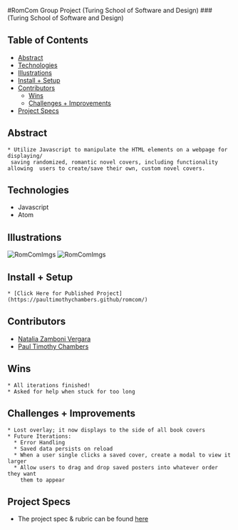 #RomCom Group Project (Turing School of Software and Design)
###(Turing School of Software and Design)

## Table of Contents
  - [Abstract](#abstract)
  - [Technologies](#technologies)
  - [Illustrations](#illustrations)
  - [Install + Setup](#set-up)
  - [Contributors](#contributors)
	- [Wins](#wins)
	- [Challenges + Improvements](#challenges-+-Improvements)
  - [Project Specs](#project-specs)

## Abstract
	* Utilize Javascript to manipulate the HTML elements on a webpage for displaying/
     saving randomized, romantic novel covers, including functionality allowing  users to create/save their own, custom novel covers.

## Technologies
  * Javascript
  * Atom

## Illustrations
![RomComImgs](https://i.imgur.com/ee2uGdT.png)
![RomComImgs](https://i.imgur.com/7CCZ5Jv.png)

## Install + Setup
	* [Click Here for Published Project](https://paultimothychambers.github/romcom/)

## Contributors
  * [Natalia Zamboni Vergara](https://github.com/nzambonivergara)
  * [Paul Timothy Chambers](https://github.com/PaulTimothyChambers)

## Wins
	* All iterations finished!
	* Asked for help when stuck for too long

## Challenges + Improvements
	* Lost overlay; it now displays to the side of all book covers
	* Future Iterations:
      * Error Handling
      * Saved data persists on reload
      * When a user single clicks a saved cover, create a modal to view it larger
      * Allow users to drag and drop saved posters into whatever order they want  
        them to appear

## Project Specs
  * The project spec & rubric can be found [here](https://frontend.turing.edu/projects/module-1/romcom-pair.html)
